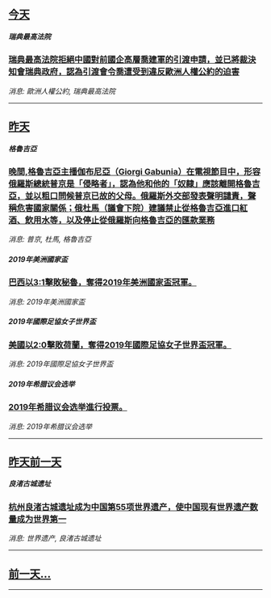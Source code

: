 

## [今天](/news/2019/07/9/index.md)

##### 瑞典最高法院
### [瑞典最高法院拒絕中國對前國企高層喬建軍的引渡申請，並已將裁決知會瑞典政府，認為引渡會令喬遭受到違反歐洲人權公約的迫害 ](/news/2019/07/9/瑞典最高法院拒絕中國對前國企高層喬建軍的引渡申請-並已將裁決知會瑞典政府-認為引渡會令喬遭受到違反歐洲人權公約的迫害.md)
_消息: 歐洲人權公約, 瑞典最高法院_

---

## [昨天](/news/2019/07/7/index.md)

##### 格魯吉亞
### [晚間,格魯吉亞主播伽布尼亞（Giorgi Gabunia）在電視節目中，形容俄羅斯總統普京是「侵略者」，認為他和他的「奴隸」應該離開格魯吉亞，並以粗口問候普京已故的父母。俄羅斯外交部發表聲明譴責，聲稱危害國家關係；俄杜馬（議會下院）建議禁止從格魯吉亞進口紅酒、飲用水等，以及停止從俄羅斯向格魯吉亞的匯款業務 ](/news/2019/07/7/晚間格魯吉亞主播伽布尼亞-Giorgi-Gabunia-在電視節目中-形容俄羅斯總統普京是-侵略者-認為他和他的-奴.md)
_消息: 普京, 杜馬, 格魯吉亞_

##### 2019年美洲國家盃
### [巴西以3:1擊敗秘魯，奪得2019年美洲國家盃冠軍。 ](/news/2019/07/7/巴西以3-1擊敗秘魯-奪得2019年美洲國家盃冠軍.md)
_消息: 2019年美洲國家盃_

##### 2019年國際足協女子世界盃
### [美國以2:0擊敗荷蘭，奪得2019年國際足協女子世界盃冠軍。 ](/news/2019/07/7/美國以2-0擊敗荷蘭-奪得2019年國際足協女子世界盃冠軍.md)
_消息: 2019年國際足協女子世界盃_

##### 2019年希腊议会选举
### [2019年希腊议会选举進行投票。 ](/news/2019/07/7/2019年希腊议会选举進行投票.md)
_消息: 2019年希腊议会选举_

---

## [昨天前一天](/news/2019/07/6/index.md)

##### 良渚古城遗址
### [杭州良渚古城遗址成为中国第55项世界遗产，使中国现有世界遗产数量成为世界第一 ](/news/2019/07/6/杭州良渚古城遗址成为中国第55项世界遗产-使中国现有世界遗产数量成为世界第一.md)
_消息: 世界遗产, 良渚古城遗址_

---

## [前一天...](/news/2019/07/5/index.md)

---

